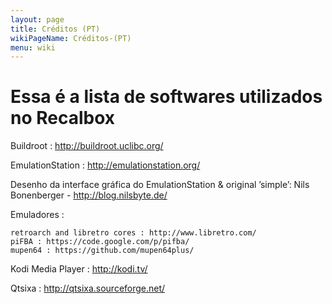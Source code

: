 ```yaml
---
layout: page
title: Créditos (PT)
wikiPageName: Créditos-(PT)
menu: wiki
---
```


# Essa é a lista de softwares utilizados no Recalbox

Buildroot : http://buildroot.uclibc.org/

EmulationStation : http://emulationstation.org/

Desenho da interface gráfica do EmulationStation & original ’simple’: Nils Bonenberger - http://blog.nilsbyte.de/

Emuladores :

    retroarch and libretro cores : http://www.libretro.com/
    piFBA : https://code.google.com/p/pifba/
    mupen64 : https://github.com/mupen64plus/

Kodi Media Player : http://kodi.tv/

Qtsixa : http://qtsixa.sourceforge.net/
